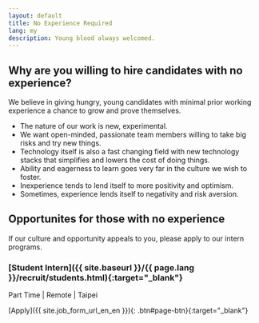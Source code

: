 ```yaml
---
layout: default
title: No Experience Required
lang: my
description: Young blood always welcomed.
---
```


## Why are you willing to hire candidates with no experience?

We believe in giving hungry, young candidates with minimal prior working experience a chance to grow and prove themselves.

* The nature of our work is new, experimental.
* We want open-minded, passionate team members willing to take big risks and try new things. 
* Technology itself is also a fast changing field with new technology stacks that simplifies and lowers the cost of doing things. 
* Ability and eagerness to learn goes very far in the culture we wish to foster.
* Inexperience tends to lend itself to more positivity and optimism.
* Sometimes, experience lends itself to negativity and risk aversion.

## Opportunites for those with no experience

If our culture and opportunity appeals to you, please apply to our intern programs.

### [Student Intern]({{ site.baseurl }}/{{ page.lang }}/recruit/students.html){:target="_blank"}
Part Time | Remote | Taipei

[Apply]({{ site.job_form_url_en_en }}){: .btn#page-btn}{:target="_blank"}